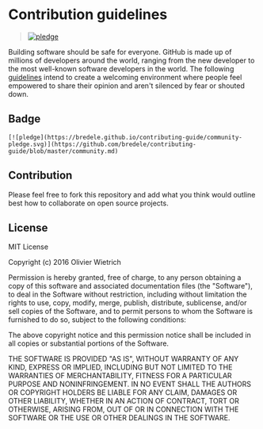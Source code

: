 # Contribution guidelines

 >[![pledge](https://bredele.github.io/contributing-guide/community-pledge.svg)](https://github.com/bredele/contributing-guide/blob/master/community.md)

Building software should be safe for everyone. GitHub is made up of millions of developers around the world, ranging from the new developer to the most well-known software developers in the world. The following [guidelines](https://github.com/bredele/contributing-guide/blob/master/community.md) intend to create a welcoming environment where people feel empowered to share their opinion and aren't silenced by fear or shouted down.

## Badge

```
[![pledge](https://bredele.github.io/contributing-guide/community-pledge.svg)](https://github.com/bredele/contributing-guide/blob/master/community.md)
```

## Contribution

Please feel free to fork this repository and add what you think would outline best how to collaborate on open source projects.

## License

MIT License

Copyright (c) 2016 Olivier Wietrich

Permission is hereby granted, free of charge, to any person obtaining a copy
of this software and associated documentation files (the "Software"), to deal
in the Software without restriction, including without limitation the rights
to use, copy, modify, merge, publish, distribute, sublicense, and/or sell
copies of the Software, and to permit persons to whom the Software is
furnished to do so, subject to the following conditions:

The above copyright notice and this permission notice shall be included in all
copies or substantial portions of the Software.

THE SOFTWARE IS PROVIDED "AS IS", WITHOUT WARRANTY OF ANY KIND, EXPRESS OR
IMPLIED, INCLUDING BUT NOT LIMITED TO THE WARRANTIES OF MERCHANTABILITY,
FITNESS FOR A PARTICULAR PURPOSE AND NONINFRINGEMENT. IN NO EVENT SHALL THE
AUTHORS OR COPYRIGHT HOLDERS BE LIABLE FOR ANY CLAIM, DAMAGES OR OTHER
LIABILITY, WHETHER IN AN ACTION OF CONTRACT, TORT OR OTHERWISE, ARISING FROM,
OUT OF OR IN CONNECTION WITH THE SOFTWARE OR THE USE OR OTHER DEALINGS IN THE
SOFTWARE.
